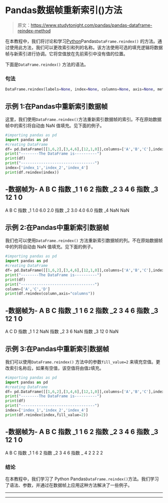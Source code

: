 # Pandas数据帧重新索引()方法

> 原文：<https://www.studytonight.com/pandas/pandas-dataframe-reindex-method>

在本教程中，我们将讨论和学习[Python](https://www.studytonight.com/python/getting-started-with-python)Pandas`DataFrame.reindex()` 的方法。通过使用此方法，我们可以更改索引和列的名称。该方法使用可选的填充逻辑将数据帧与新索引进行协调。它将空值放在先前索引中没有值的位置。

下面是`DataFrame.reindex()` 方法的语法。

### 句法

```py
DataFrame.reindex(labels=None, index=None, columns=None, axis=None, method=None, copy=True, level=None, fill_value=nan, limit=None, tolerance=None)
```

## 示例 1:在Pandas中重新索引数据帧

这里，我们使用`DataFrame.reindex()`方法重新索引数据帧的索引。不在原始数据帧中的索引将自动由 NaN 值填充。见下面的例子。

```py
#importing pandas as pd
import pandas as pd
#creating DataFrame
df= pd.DataFrame([[1,6,2],[3,4,6],[12,1,0]],columns=['A','B','C'],index=(['index_1','index_2','index_3']))
print("--------The DataFrame is----------")
print(df)
print("---------------------------------")
index=['index_1','index_2','index_4']
print(df.reindex(index))
```

-数据帧为-
A B C
指数 _1 1 6 2
指数 _2 3 4 6
指数 _3 12 1 0
-
A B C
指数 _1 1.0 6.0 2.0
指数 _2 3.0 4.0 6.0
指数 _4 NaN NaN

## 示例 2:在Pandas中重新索引数据帧

我们也可以使用`DataFrame.reindex()` 方法重新索引数据帧的列。不在原始数据帧中的列将自动由 NaN 值填充。见下面的例子。

```py
#importing pandas as pd
import pandas as pd
#creating DataFrame
df= pd.DataFrame([[1,6,2],[3,4,6],[12,1,0]],columns=['A','B','C'],index=(['index_1','index_2','index_3']))
print("--------The DataFrame is----------")
print(df)
print("---------------------------------")
column=['A','C','D']
print(df.reindex(column,axis="columns"))
```

-数据帧为-
A B C
指数 _1 1 6 2
指数 _2 3 4 6
指数 _3 12 1 0
-
A C D
指数 _1 1 2 NaN
指数 _2 3 6 NaN
指数 _3 12 0 NaN

## 示例 3:在Pandas中重新索引数据帧

我们可以使用`DataFrame.reindex()` 方法中的参数`fill_value=2` 来填充空值。更改索引名称后，如果有空值，该空值将由值`2`填充。

```py
#importing pandas as pd
import pandas as pd
#creating DataFrame
df= pd.DataFrame([[1,6,2],[3,4,6],[12,1,0]],columns=['A','B','C'],index=(['index_1','index_2','index_3']))
print("--------The DataFrame is----------")
print(df)
print("---------------------------------")
index=['index_1','index_2','index_4']
print(df.reindex(index,fill_value=2))
```

-数据帧为-
A B C
指数 _1 1 6 2
指数 _2 3 4 6
指数 _3 12 1 0
-
A B C
指数 _1 1 6 2
指数 _2 3 4 6
指数 _ 4 2 2 2 2

### 结论

在本教程中，我们学习了 Python Pandas`DataFrame.reindex()`方法。我们学习了语法、参数，并通过在数据帧上应用这种方法解决了一些例子。

* * *

* * *